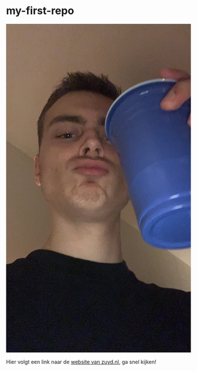 # my-first-repo

![foto Michel](img/11124043-FD9A-4D43-9B85-81325BC53A97.jpeg)

Hier volgt een link naar de [website van zuyd.nl](https://zuyd.nl), ga snel kijken!
